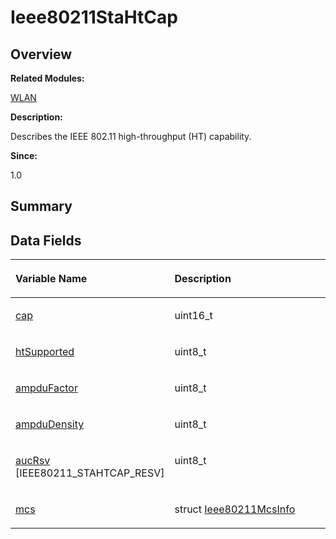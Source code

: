 # Ieee80211StaHtCap<a name="EN-US_TOPIC_0000001055078145"></a>

## **Overview**<a name="section852966669093531"></a>

**Related Modules:**

[WLAN](wlan.md)

**Description:**

Describes the IEEE 802.11 high-throughput \(HT\) capability. 

**Since:**

1.0

## **Summary**<a name="section321448142093531"></a>

## Data Fields<a name="pub-attribs"></a>

<a name="table1192185841093531"></a>
<table><thead align="left"><tr id="row2014500756093531"><th class="cellrowborder" valign="top" width="50%" id="mcps1.1.3.1.1"><p id="p1447529026093531"><a name="p1447529026093531"></a><a name="p1447529026093531"></a>Variable Name</p>
</th>
<th class="cellrowborder" valign="top" width="50%" id="mcps1.1.3.1.2"><p id="p1576559606093531"><a name="p1576559606093531"></a><a name="p1576559606093531"></a>Description</p>
</th>
</tr>
</thead>
<tbody><tr id="row1599295013093531"><td class="cellrowborder" valign="top" width="50%" headers="mcps1.1.3.1.1 "><p id="p1226390833093531"><a name="p1226390833093531"></a><a name="p1226390833093531"></a><a href="wlan.md#ga56216c033dd738a3100c8e0d9c1dd1a8">cap</a></p>
</td>
<td class="cellrowborder" valign="top" width="50%" headers="mcps1.1.3.1.2 "><p id="p1063225431093531"><a name="p1063225431093531"></a><a name="p1063225431093531"></a>uint16_t </p>
</td>
</tr>
<tr id="row1083023037093531"><td class="cellrowborder" valign="top" width="50%" headers="mcps1.1.3.1.1 "><p id="p1122811697093531"><a name="p1122811697093531"></a><a name="p1122811697093531"></a><a href="wlan.md#gaf5a9bd33d4d6eaf38052d3c52c261db6">htSupported</a></p>
</td>
<td class="cellrowborder" valign="top" width="50%" headers="mcps1.1.3.1.2 "><p id="p1418133649093531"><a name="p1418133649093531"></a><a name="p1418133649093531"></a>uint8_t </p>
</td>
</tr>
<tr id="row1482947405093531"><td class="cellrowborder" valign="top" width="50%" headers="mcps1.1.3.1.1 "><p id="p1845796288093531"><a name="p1845796288093531"></a><a name="p1845796288093531"></a><a href="wlan.md#ga891bf97aba3202dd8c4f1cbdc288c61f">ampduFactor</a></p>
</td>
<td class="cellrowborder" valign="top" width="50%" headers="mcps1.1.3.1.2 "><p id="p942051228093531"><a name="p942051228093531"></a><a name="p942051228093531"></a>uint8_t </p>
</td>
</tr>
<tr id="row248772436093531"><td class="cellrowborder" valign="top" width="50%" headers="mcps1.1.3.1.1 "><p id="p1198655222093531"><a name="p1198655222093531"></a><a name="p1198655222093531"></a><a href="wlan.md#ga90e3ceab29efbe5b144191176f7f8e44">ampduDensity</a></p>
</td>
<td class="cellrowborder" valign="top" width="50%" headers="mcps1.1.3.1.2 "><p id="p2023930362093531"><a name="p2023930362093531"></a><a name="p2023930362093531"></a>uint8_t </p>
</td>
</tr>
<tr id="row674105020093531"><td class="cellrowborder" valign="top" width="50%" headers="mcps1.1.3.1.1 "><p id="p1758032624093531"><a name="p1758032624093531"></a><a name="p1758032624093531"></a><a href="wlan.md#gaf00464a59d6bda90ad57cd6201736245">aucRsv</a> [IEEE80211_STAHTCAP_RESV]</p>
</td>
<td class="cellrowborder" valign="top" width="50%" headers="mcps1.1.3.1.2 "><p id="p1786623968093531"><a name="p1786623968093531"></a><a name="p1786623968093531"></a>uint8_t </p>
</td>
</tr>
<tr id="row707640973093531"><td class="cellrowborder" valign="top" width="50%" headers="mcps1.1.3.1.1 "><p id="p227164623093531"><a name="p227164623093531"></a><a name="p227164623093531"></a><a href="wlan.md#gab100d81d329ddf8584ade014d20acc2d">mcs</a></p>
</td>
<td class="cellrowborder" valign="top" width="50%" headers="mcps1.1.3.1.2 "><p id="p1131251021093531"><a name="p1131251021093531"></a><a name="p1131251021093531"></a>struct <a href="ieee80211mcsinfo.md">Ieee80211McsInfo</a> </p>
</td>
</tr>
</tbody>
</table>

